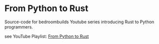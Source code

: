# From Python to Rust

Source-code for bedroombuilds Youtube series introducing Rust to Python programmers.

see YouTube Playlist: [From Python to Rust](https://www.youtube.com/playlist?list=PLEIv4NBmh-GsWGE9mY3sF9c5lgh5Z_jLr)
